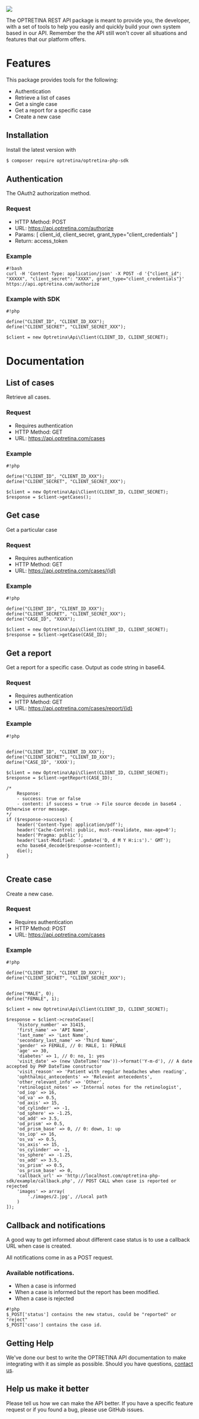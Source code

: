 ![](http://www.optretina.com/wp-content/uploads/2014/11/logo-optretina.png)

The OPTRETINA REST API  package is meant to provide you, the developer, with a set of tools to help you easily and quickly build your own system based in our API. Remember the the API still won't cover all situations and features that our platform offers.

# Features

This package provides tools for the following:

- Authentication
- Retrieve a list of cases
- Get a single case
- Get a report for a specific case
- Create a new case

## Installation

Install the latest version with

```bash
$ composer require optretina/optretina-php-sdk
```

## Authentication
The OAuth2 authorization method.

### Request

- HTTP Method: POST
- URL: https://api.optretina.com/authorize
- Params: [ client_id, client_secret, grant_type="client_credentials" ]
- Return: access_token

### Example

```
#!bash
curl -H 'Content-Type: application/json' -X POST -d '{"client_id": "XXXXX", "client_secret": "XXXX", grant_type="client_credentials"}' https://api.optretina.com/authorize

```
### Example with SDK

```
#!php

define("CLIENT_ID", "CLIENT_ID_XXX");
define("CLIENT_SECRET", "CLIENT_SECRET_XXX");

$client = new Optretina\Api\Client(CLIENT_ID, CLIENT_SECRET);
```

# Documentation

## List of cases
Retrieve all cases.

### Request

- Requires authentication
- HTTP Method: GET
- URL: https://api.optretina.com/cases

### Example

```
#!php

define("CLIENT_ID", "CLIENT_ID_XXX");
define("CLIENT_SECRET", "CLIENT_SECRET_XXX");

$client = new Optretina\Api\Client(CLIENT_ID, CLIENT_SECRET);
$response = $client->getCases();

```

## Get case
Get a particular case

### Request

- Requires authentication
- HTTP Method: GET
- URL: https://api.optretina.com/cases/{id}

### Example

```
#!php

define("CLIENT_ID", "CLIENT_ID_XXX");
define("CLIENT_SECRET", "CLIENT_SECRET_XXX");
define("CASE_ID", "XXXX");

$client = new Optretina\Api\Client(CLIENT_ID, CLIENT_SECRET);
$response = $client->getCase(CASE_ID);

```

## Get a report
Get a report for a specific case. Output as code string in base64.

### Request

- Requires authentication
- HTTP Method: GET
- URL: https://api.optretina.com/cases/report/{id}

### Example

```
#!php


define("CLIENT_ID", "CLIENT_ID_XXX");
define("CLIENT_SECRET", "CLIENT_ID_XXX");
define("CASE_ID", 'XXXX');

$client = new Optretina\Api\Client(CLIENT_ID, CLIENT_SECRET);
$response = $client->getReport(CASE_ID);

/*
    Response:
    - success: true or false
    - content: if success = true -> File source decode in base64 . Otherwise error message.
*/
if ($response->success) {
    header('Content-Type: application/pdf');
    header('Cache-Control: public, must-revalidate, max-age=0');
    header('Pragma: public');
    header('Last-Modified: '.gmdate('D, d M Y H:i:s').' GMT');
    echo base64_decode($response->content);
    die();
}


```

## Create case
Create a new case. 

### Request

- Requires authentication
- HTTP Method: POST
- URL: https://api.optretina.com/cases

### Example

```
#!php

define("CLIENT_ID", "CLIENT_ID_XXX");
define("CLIENT_SECRET", "CLIENT_SECRET_XXX");


define("MALE", 0);
define("FEMALE", 1);

$client = new Optretina\Api\Client(CLIENT_ID, CLIENT_SECRET);

$response = $client->createCase([
    'history_number' => 31415,
    'first_name' => 'API Name',
    'last_name' => 'Last Name',
    'secondary_last_name' => 'Third Name',
    'gender' => FEMALE, // 0: MALE, 1: FEMALE
    'age' => 30,
    'diabetes' => 1, // 0: no, 1: yes
    'visit_date' => (new \DateTime('now'))->format('Y-m-d'), // A date accepted by PHP DateTime constructor
    'visit_reason' => 'Patient with regular headaches when reading',
    'ophthalmic_antecedents' => 'Relevant antecedents',
    'other_relevant_info' => 'Other',
    'retinologist_notes' => 'Internal notes for the retinologist',
    'od_iop' => 16,
    'od_va' => 0.5,
    'od_axis' => 15,
    'od_cylinder' => -1,
    'od_sphere' => -1.25,
    'od_add' => 3.5,
    'od_prism' => 0.5,
    'od_prism_base' => 0, // 0: down, 1: up
    'os_iop' => 16,
    'os_va' => 0.5,
    'os_axis' => 15,
    'os_cylinder' => -1,
    'os_sphere' => -1.25,
    'os_add' => 3.5,
    'os_prism' => 0.5,
    'os_prism_base' => 0,
    'callback_url' => 'http://localhost.com/optretina-php-sdk/example/callback.php', // POST CALL when case is reported or rejected
    'images' => array(
        './images/2.jpg', //Local path
    )
]);

```

## Callback and notifications

A good way to get informed about different case status is to use a callback URL when case is created.

All notifications come in as a POST request.

### Available notifications.

- When a case is informed
- When a case is informed but the report has been modified.
- When a case is rejected

```
#!php
$_POST['status'] contains the new status, could be "reported" or "reject"
$_POST['caso'] contains the caso id.
```

## Getting Help

We've done our best to write the OPTRETINA API documentation to make integrating
with it as simple as possible. Should you have questions, [contact us](mailto:info@optretina.com).

## Help us make it better

Please tell us how we can make the API better. If you have a specific feature
request or if you found a bug, please use GitHub issues.
